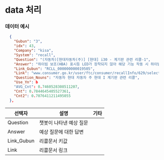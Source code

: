 # data 처리

### 데이터 예시
```json
  {
    "Gubun": "3",
    "idx": 43,
    "Company": "kisa",
    "System": "recall",
    "Question": "(자동차)[현대자동차(주)] [현대] i30 - 계기판 관련 리콜-1",
    "Answer": "하이빔 보조(HBA) 표시등 LED가 장착되지 않아 해당 기능 작동 시 하이빔 보조 기능은 정상 작동하나 하이빔 보조 표시등이 계기판 내 점등되지 않을 수 있는 가능성에 따른 리콜 (안전기준 제38조 부적합)",
    "Link_Gubun": "RCLL_000000000019505", 
    "Link": "www.consumer.go.kr/user/ftc/consumer/recallInfo/629/selectRecallInfoInternalDetail.do?recallSn=RCLL_000000000019505",
    "Question_Nouns": "자동차 현대 자동차 주 현대 I 계기판 관련 리콜",
    "Use_Yn": b
    "AVG_Cnt": 0.7460528308511207,
    "Cnt": 0.7844645405527361,
    "Cnt2": 0.7076411211495055
  },
```

| 선택자   | 설명                    | 기타 |
| -------- | ----------------------- | ---- |
| Question | 챗봇이 나타낸 예상 질문 |      |
| Answer   | 예상 질문에 대한 답변   |      |
|  Link_Gubun        |리콜문서 키값                |      |
|  Link        |리콜문서 링크                |      |


